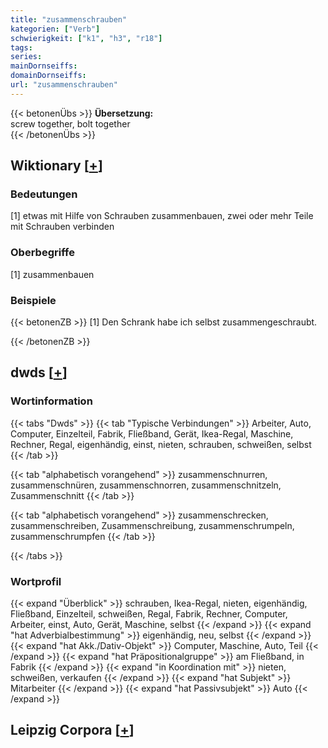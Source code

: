 ```yaml
---
title: "zusammenschrauben"
kategorien: ["Verb"]
schwierigkeit: ["k1", "h3", "r18"]
tags:
series:
mainDornseiffs:
domainDornseiffs:
url: "zusammenschrauben"
---
```


{{< betonenÜbs >}}
**Übersetzung:**  
screw together, bolt together  
{{< /betonenÜbs >}}

## Wiktionary [[+](https://de.wiktionary.org/wiki/zusammenschrauben)]

### Bedeutungen
[1] etwas mit Hilfe von Schrauben zusammenbauen, zwei oder mehr Teile mit Schrauben verbinden  

### Oberbegriffe
[1] zusammenbauen  

### Beispiele
{{< betonenZB >}}
[1] Den Schrank habe ich selbst zusammengeschraubt.  

{{< /betonenZB >}}


## dwds [[+](https://www.dwds.de/wb/zusammenschrauben)]

### Wortinformation
{{< tabs "Dwds" >}}
{{< tab "Typische Verbindungen" >}}
Arbeiter, Auto, Computer, Einzelteil, Fabrik, Fließband, Gerät, Ikea-Regal, Maschine, Rechner, Regal, eigenhändig, einst, nieten, schrauben, schweißen, selbst
{{< /tab >}}

{{< tab "alphabetisch vorangehend" >}}
zusammenschnurren, zusammenschnüren, zusammenschnorren, zusammenschnitzeln, Zusammenschnitt
{{< /tab >}}

{{< tab "alphabetisch vorangehend" >}}
zusammenschrecken, zusammenschreiben, Zusammenschreibung, zusammenschrumpeln, zusammenschrumpfen
{{< /tab >}}

{{< /tabs >}}

### Wortprofil
{{< expand "Überblick" >}} schrauben, Ikea-Regal, nieten, eigenhändig, Fließband, Einzelteil, schweißen, Regal, Fabrik, Rechner, Computer, Arbeiter, einst, Auto, Gerät, Maschine, selbst {{< /expand >}}
{{< expand "hat Adverbialbestimmung" >}} eigenhändig, neu, selbst {{< /expand >}}
{{< expand "hat Akk./Dativ-Objekt" >}} Computer, Maschine, Auto, Teil {{< /expand >}}
{{< expand "hat Präpositionalgruppe" >}} am Fließband, in Fabrik {{< /expand >}}
{{< expand "in Koordination mit" >}} nieten, schweißen, verkaufen {{< /expand >}}
{{< expand "hat Subjekt" >}} Mitarbeiter {{< /expand >}}
{{< expand "hat Passivsubjekt" >}} Auto {{< /expand >}}

## Leipzig Corpora [[+](https://corpora.uni-leipzig.de/en/res?word=zusammenschrauben&corpusId=deu_newscrawl-public_2018)]


